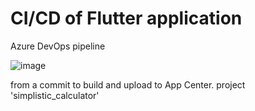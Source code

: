 # CI/CD of Flutter application

Azure DevOps pipeline
	
![image](https://user-images.githubusercontent.com/17459523/208580480-e4d33b5e-b5ad-410b-baae-0b4eecd3b357.png)

from a commit to build and upload to App Center.
project 'simplistic_calculator'
